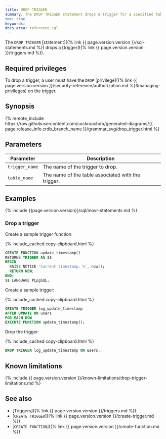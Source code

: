 ```yaml
---
title: DROP TRIGGER
summary: The DROP TRIGGER statement drops a trigger for a specified table.
toc: true
keywords:
docs_area: reference.sql
---
```


The `DROP TRIGGER` [statement]({% link {{ page.version.version }}/sql-statements.md %}) drops a [trigger]({% link {{ page.version.version }}/triggers.md %}).

## Required privileges

To drop a trigger, a user must have the `DROP` [privilege]({% link {{ page.version.version }}/security-reference/authorization.md %}#managing-privileges) on the trigger.

## Synopsis

<div>
{% remote_include https://raw.githubusercontent.com/cockroachdb/generated-diagrams/{{ page.release_info.crdb_branch_name }}/grammar_svg/drop_trigger.html %}
</div>

## Parameters

|   Parameter    |                    Description                     |
|----------------|----------------------------------------------------|
| `trigger_name` | The name of the trigger to drop.                   |
| `table_name`   | The name of the table associated with the trigger. |

## Examples

{% include {{page.version.version}}/sql/movr-statements.md %}

### Drop a trigger

Create a sample trigger function:

{% include_cached copy-clipboard.html %}
~~~ sql
CREATE FUNCTION update_timestamp() 
RETURNS TRIGGER AS $$
BEGIN
  RAISE NOTICE 'Current timestamp: %', now();
  RETURN NEW;
END;
$$ LANGUAGE PLpgSQL;
~~~

Create a sample trigger:

{% include_cached copy-clipboard.html %}
~~~ sql
CREATE TRIGGER log_update_timestamp
AFTER UPDATE ON users
FOR EACH ROW
EXECUTE FUNCTION update_timestamp();
~~~

Drop the trigger:

{% include_cached copy-clipboard.html %}
~~~ sql
DROP TRIGGER log_update_timestamp ON users;
~~~

## Known limitations

{% include {{ page.version.version }}/known-limitations/drop-trigger-limitations.md %}

## See also

- [Triggers]({% link {{ page.version.version }}/triggers.md %})
- [`CREATE TRIGGER`]({% link {{ page.version.version }}/create-trigger.md %})
- [`CREATE FUNCTION`]({% link {{ page.version.version }}/create-function.md %})